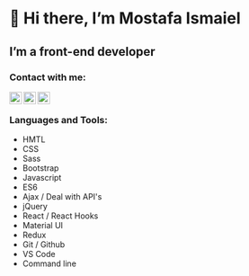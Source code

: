 # 👋 Hi there, I’m Mostafa Ismaiel
## I’m a front-end developer

### Contact with me:
[<img align="left" alt="codeSTACKr | LinkedIn" width="22px" src="https://cdn.jsdelivr.net/npm/simple-icons@v3/icons/linkedin.svg" />](https://www.linkedin.com/in/mostafa-ismaiel-068169185/)
[<img align="left" alt="codeSTACKr | Instagram" width="22px" src="https://cdn.jsdelivr.net/npm/simple-icons@v3/icons/gmail.svg" />](to:https//mostafaismaiel10@gmail.com)
[<img align="left" alt="codeSTACKr | Instagram" width="22px" src="https://cdn.jsdelivr.net/npm/simple-icons@v3/icons/facebook.svg" />](https://www.facebook.com/Eacresta/)

<br />

### Languages and Tools:
* HMTL
* CSS
* Sass
* Bootstrap
* Javascript
* ES6
* Ajax / Deal with API's
* jQuery
* React / React Hooks
* Material UI
* Redux
* Git / Github
* VS Code
* Command line
